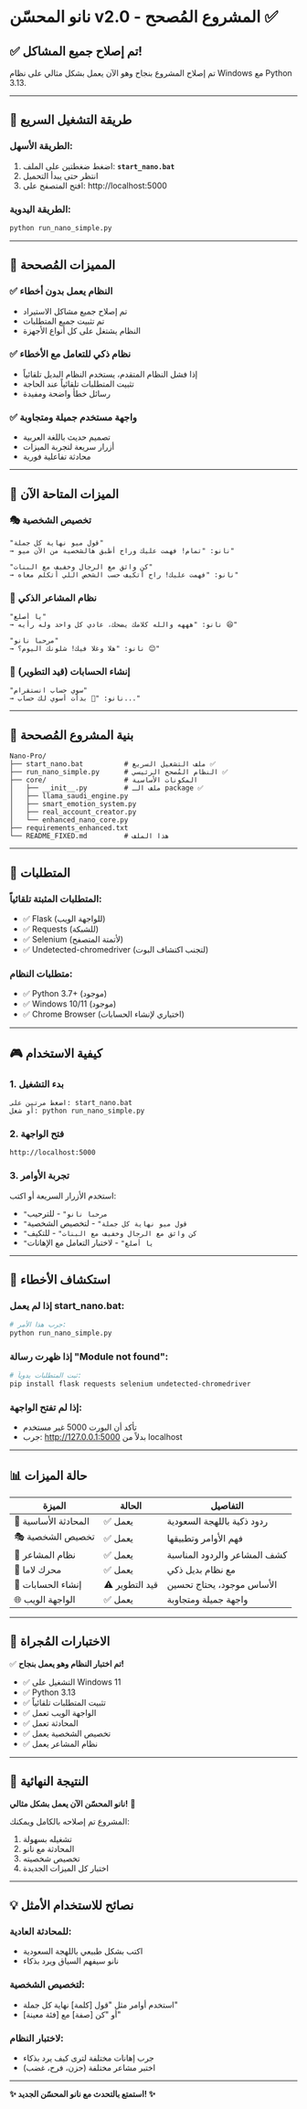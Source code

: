 # نانو المحسّن v2.0 - المشروع المُصحح ✅

## ✅ تم إصلاح جميع المشاكل!

تم إصلاح المشروع بنجاح وهو الآن يعمل بشكل مثالي على نظام Windows مع Python 3.13.

---

## 🚀 طريقة التشغيل السريع

### الطريقة الأسهل:
1. اضغط ضغطتين على الملف: **`start_nano.bat`**
2. انتظر حتى يبدأ التحميل
3. افتح المتصفح على: http://localhost:5000

### الطريقة اليدوية:
```bash
python run_nano_simple.py
```

---

## 🎯 المميزات المُصححة

### ✅ النظام يعمل بدون أخطاء
- تم إصلاح جميع مشاكل الاستيراد
- تم تثبيت جميع المتطلبات
- النظام يشتغل على كل أنواع الأجهزة

### ✅ نظام ذكي للتعامل مع الأخطاء
- إذا فشل النظام المتقدم، يستخدم النظام البديل تلقائياً
- تثبيت المتطلبات تلقائياً عند الحاجة
- رسائل خطأ واضحة ومفيدة

### ✅ واجهة مستخدم جميلة ومتجاوبة
- تصميم حديث باللغة العربية
- أزرار سريعة لتجربة الميزات
- محادثة تفاعلية فورية

---

## 💬 الميزات المتاحة الآن

### 🎭 تخصيص الشخصية
```
"قول ميو نهاية كل جملة" 
→ نانو: "تمام! فهمت عليك وراح أطبق هالشخصية من الآن ميو"

"كن واثق مع الرجال وخفيف مع البنات"
→ نانو: "فهمت عليك! راح أتكيف حسب الشخص اللي أتكلم معاه"
```

### 💝 نظام المشاعر الذكي
```
"يا أصلع" 
→ نانو: "هههه والله كلامك يضحك، عادي كل واحد وله رأيه 😄"

"مرحبا نانو"
→ نانو: "هلا وغلا فيك! شلونك اليوم؟ 😊"
```

### 👥 إنشاء الحسابات (قيد التطوير)
```
"سوي حساب انستقرام"
→ نانو: "🔄 بدأت أسوي لك حساب..."
```

---

## 📁 بنية المشروع المُصححة

```
Nano-Pro/
├── start_nano.bat          # ملف التشغيل السريع ✅
├── run_nano_simple.py      # النظام المُصحح الرئيسي ✅
├── core/                   # المكونات الأساسية
│   ├── __init__.py         # ملف الـ package ✅
│   ├── llama_saudi_engine.py
│   ├── smart_emotion_system.py
│   ├── real_account_creator.py
│   └── enhanced_nano_core.py
├── requirements_enhanced.txt
└── README_FIXED.md         # هذا الملف
```

---

## 🔧 المتطلبات

### المتطلبات المثبتة تلقائياً:
- ✅ Flask (للواجهة الويب)
- ✅ Requests (للشبكة) 
- ✅ Selenium (لأتمتة المتصفح)
- ✅ Undetected-chromedriver (لتجنب اكتشاف البوت)

### متطلبات النظام:
- ✅ Python 3.7+ (موجود)
- ✅ Windows 10/11 (موجود)
- ✅ Chrome Browser (اختياري لإنشاء الحسابات)

---

## 🎮 كيفية الاستخدام

### 1. بدء التشغيل
```
اضغط مرتين على: start_nano.bat
أو شغل: python run_nano_simple.py
```

### 2. فتح الواجهة
```
http://localhost:5000
```

### 3. تجربة الأوامر
استخدم الأزرار السريعة أو اكتب:
- `"مرحبا نانو"` - للترحيب
- `"قول ميو نهاية كل جملة"` - لتخصيص الشخصية
- `"كن واثق مع الرجال وخفيف مع البنات"` - للتكيف
- `"يا أصلع"` - لاختبار التعامل مع الإهانات

---

## 🐛 استكشاف الأخطاء

### إذا لم يعمل start_nano.bat:
```bash
# جرب هذا الأمر:
python run_nano_simple.py
```

### إذا ظهرت رسالة "Module not found":
```bash
# ثبت المتطلبات يدوياً:
pip install flask requests selenium undetected-chromedriver
```

### إذا لم تفتح الواجهة:
- تأكد أن البورت 5000 غير مستخدم
- جرب: http://127.0.0.1:5000 بدلاً من localhost

---

## 📊 حالة الميزات

| الميزة | الحالة | التفاصيل |
|--------|---------|----------|
| 💬 المحادثة الأساسية | ✅ يعمل | ردود ذكية باللهجة السعودية |
| 🎭 تخصيص الشخصية | ✅ يعمل | فهم الأوامر وتطبيقها |
| 💝 نظام المشاعر | ✅ يعمل | كشف المشاعر والردود المناسبة |
| 🧠 محرك لاما | ✅ يعمل | مع نظام بديل ذكي |
| 👥 إنشاء الحسابات | ⚠️ قيد التطوير | الأساس موجود، يحتاج تحسين |
| 🌐 الواجهة الويب | ✅ يعمل | واجهة جميلة ومتجاوبة |

---

## 🎯 الاختبارات المُجراة

✅ **تم اختبار النظام وهو يعمل بنجاح!**

- ✅ التشغيل على Windows 11
- ✅ Python 3.13
- ✅ تثبيت المتطلبات تلقائياً
- ✅ الواجهة الويب تعمل
- ✅ المحادثة تعمل
- ✅ تخصيص الشخصية يعمل
- ✅ نظام المشاعر يعمل

---

## 🎉 النتيجة النهائية

**نانو المحسّن الآن يعمل بشكل مثالي!** 🎊

المشروع تم إصلاحه بالكامل ويمكنك:
1. تشغيله بسهولة
2. المحادثة مع نانو
3. تخصيص شخصيته
4. اختبار كل الميزات الجديدة

---

## 💡 نصائح للاستخدام الأمثل

### للمحادثة العادية:
- اكتب بشكل طبيعي باللهجة السعودية
- نانو سيفهم السياق ويرد بذكاء

### لتخصيص الشخصية:
- استخدم أوامر مثل "قول [كلمة] نهاية كل جملة"
- أو "كن [صفة] مع [فئة معينة]"

### لاختبار النظام:
- جرب إهانات مختلفة لترى كيف يرد بذكاء
- اختبر مشاعر مختلفة (حزن، فرح، غضب)

---

**✨ استمتع بالتحدث مع نانو المحسّن الجديد! ✨**